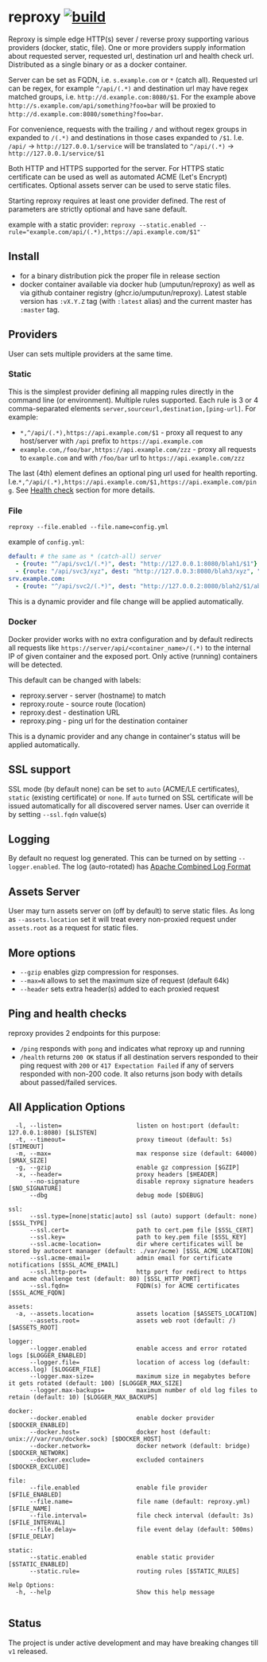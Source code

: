 # reproxy [![build](https://github.com/umputun/reproxy/actions/workflows/ci.yml/badge.svg)](https://github.com/umputun/reproxy/actions/workflows/ci.yml)

Reproxy is simple edge HTTP(s) sever / reverse proxy supporting various providers (docker, static, file).
One or more providers supply information about requested server, requested url, destination url and health check url.
Distributed as a single binary or as a docker container.

Server can be set as FQDN, i.e. `s.example.com` or `*` (catch all). Requested url can be regex, for example `^/api/(.*)` and destination url
may have regex matched groups, i.e. `http://d.example.com:8080/$1`. For the example above `http://s.example.com/api/something?foo=bar` will be proxied to `http://d.example.com:8080/something?foo=bar`.

For convenience, requests with the trailing `/` and without regex groups in expanded to `/(.*)` and destinations in those cases 
expanded to `/$1`. I.e. `/api/` -> `http://127.0.0.1/service` will be translated to `^/api/(.*)` ->  `http://127.0.0.1/service/$1`

Both HTTP and HTTPS supported for the server. For HTTPS static certificate can be used as well as automated 
ACME (Let's Encrypt) certificates. Optional assets server can be used to serve static files.

Starting reproxy requires at least one provider defined. The rest of parameters are strictly optional and have sane default.

example with a static provider: `reproxy --static.enabled --rule="example.com/api/(.*),https://api.example.com/$1"`

## Install

- for a binary distribution pick the proper file in release section
- docker container available via docker hub (umputun/reproxy) as well as via github container registry (ghcr.io/umputun/reproxy). Latest stable version has `:vX.Y.Z` tag (with `:latest` alias) and the current master has `:master` tag.

## Providers

User can sets multiple providers at the same time.

### Static

This is the simplest provider defining all mapping rules directly in the command line (or environment). Multiple rules supported.
Each rule is 3 or 4 comma-separated elements `server,sourceurl,destination,[ping-url]`. For example:

- `*,^/api/(.*),https://api.example.com/$1` - proxy all request to any host/server with `/api` prefix to `https://api.example.com`
- `example.com,/foo/bar,https://api.example.com/zzz` - proxy all requests to `example.com` and with `/foo/bar` url to `https://api.example.com/zzz` 

The last (4th) element defines an optional ping url used for health reporting. I.e.`*,^/api/(.*),https://api.example.com/$1,https://api.example.com/ping`. See [Health check]() section for more details.

### File

`reproxy --file.enabled --file.name=config.yml`

example of `config.yml`:

```yaml
default: # the same as * (catch-all) server
  - {route: "^/api/svc1/(.*)", dest: "http://127.0.0.1:8080/blah1/$1"}
  - {route: "/api/svc3/xyz", dest: "http://127.0.0.3:8080/blah3/xyz", "ping": "http://127.0.0.3:8080/ping"}
srv.example.com:
  - {route: "^/api/svc2/(.*)", dest: "http://127.0.0.2:8080/blah2/$1/abc"}

```

This is a dynamic provider and file change will be applied automatically.

### Docker

Docker provider works with no extra configuration and by default redirects all requests like  `https://server/api/<container_name>/(.*)` to the internal IP of given container and the exposed port. Only active (running) containers will be detected.

This default can be changed with labels:

- reproxy.server - server (hostname) to match
- reproxy.route - source route (location)
- reproxy.dest - destination URL
- reproxy.ping - ping url for the destination container

This is a dynamic provider and any change in container's status will be applied automatically.

## SSL support

SSL mode (by default none) can be set to `auto` (ACME/LE certificates), `static` (existing certificate) or `none`. If `auto` turned on SSL certificate will be issued automatically for all discovered server names. User can override it by setting  `--ssl.fqdn` value(s)

## Logging 

By default no request log generated. This can be turned on by setting `--logger.enabled`. The log (auto-rotated) has [Apache Combined Log Format](http://httpd.apache.org/docs/2.2/logs.html#combined)

## Assets Server

User may turn assets server on (off by default) to serve static files. As long as `--assets.location` set it will treat every non-proxied request under `assets.root` as a request for static files. 

## More options

- `--gzip` enables gizp compression for responses.
- `--max=N` allows to set the maximum size of request (default 64k)
- `--header` sets extra header(s) added to each proxied request

## Ping and health checks

reproxy provides 2 endpoints for this purpose:

- `/ping` responds with `pong` and indicates what reproxy up and running
- `/health` returns `200 OK` status if all destination servers responded to their ping request with `200` or `417 Expectation Failed` if any of servers responded with non-200 code. It also returns json body with details about passed/failed services. 

## All Application Options

```
  -l, --listen=                     listen on host:port (default: 127.0.0.1:8080) [$LISTEN]
  -t, --timeout=                    proxy timeout (default: 5s) [$TIMEOUT]
  -m, --max=                        max response size (default: 64000) [$MAX_SIZE]
  -g, --gzip                        enable gz compression [$GZIP]
  -x, --header=                     proxy headers [$HEADER]
      --no-signature                disable reproxy signature headers [$NO_SIGNATURE]
      --dbg                         debug mode [$DEBUG]

ssl:
      --ssl.type=[none|static|auto] ssl (auto) support (default: none) [$SSL_TYPE]
      --ssl.cert=                   path to cert.pem file [$SSL_CERT]
      --ssl.key=                    path to key.pem file [$SSL_KEY]
      --ssl.acme-location=          dir where certificates will be stored by autocert manager (default: ./var/acme) [$SSL_ACME_LOCATION]
      --ssl.acme-email=             admin email for certificate notifications [$SSL_ACME_EMAIL]
      --ssl.http-port=              http port for redirect to https and acme challenge test (default: 80) [$SSL_HTTP_PORT]
      --ssl.fqdn=                   FQDN(s) for ACME certificates [$SSL_ACME_FQDN]

assets:
  -a, --assets.location=            assets location [$ASSETS_LOCATION]
      --assets.root=                assets web root (default: /) [$ASSETS_ROOT]

logger:
      --logger.enabled              enable access and error rotated logs [$LOGGER_ENABLED]
      --logger.file=                location of access log (default: access.log) [$LOGGER_FILE]
      --logger.max-size=            maximum size in megabytes before it gets rotated (default: 100) [$LOGGER_MAX_SIZE]
      --logger.max-backups=         maximum number of old log files to retain (default: 10) [$LOGGER_MAX_BACKUPS]

docker:
      --docker.enabled              enable docker provider [$DOCKER_ENABLED]
      --docker.host=                docker host (default: unix:///var/run/docker.sock) [$DOCKER_HOST]
      --docker.network=             docker network (default: bridge) [$DOCKER_NETWORK]
      --docker.exclude=             excluded containers [$DOCKER_EXCLUDE]

file:
      --file.enabled                enable file provider [$FILE_ENABLED]
      --file.name=                  file name (default: reproxy.yml) [$FILE_NAME]
      --file.interval=              file check interval (default: 3s) [$FILE_INTERVAL]
      --file.delay=                 file event delay (default: 500ms) [$FILE_DELAY]

static:
      --static.enabled              enable static provider [$STATIC_ENABLED]
      --static.rule=                routing rules [$STATIC_RULES]

Help Options:
  -h, --help                        Show this help message
  
```

## Status

The project is under active development and may have breaking changes till `v1` released.
